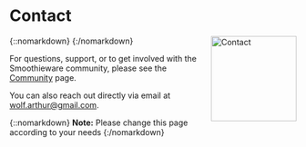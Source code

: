 # Contact

{::nomarkdown}
<a href="/images/hashtag.png">
  <img src="/images/hashtag.png" alt="Contact" style="width: 150px; height: 150px; float: right; margin-left: 1rem;"/>
</a>
{:/nomarkdown}

For questions, support, or to get involved with the Smoothieware community, please see the [Community](community) page.

You can also reach out directly via email at [wolf.arthur@gmail.com](mailto:wolf.arthur@gmail.com).

{::nomarkdown}
<sl-alert variant="neutral" open>
  <sl-icon slot="icon" name="info-circle"></sl-icon>
  <strong>Note:</strong> Please change this page according to your needs
</sl-alert>
{:/nomarkdown}
